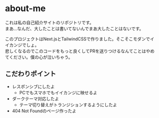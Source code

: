 # about-me

これは私の自己紹介サイトのリポジトリです。  
まあ…なんだ、大したことは書いてないんでまあ大したことはないです。

このプロジェクトはNext.jsとTailwindCSSで作りました。そこそこモダンでイイカンジでしょ。  
悲しくなるのでこのコードをもっと良くしてPRを送りつけるなんてことはやめてください。僕の心が泣いちゃう。

## こだわりポイント

- レスポンシブにしたよ
  - PCでもスマホでもイイカンジに映せるよ
- ダークテーマ対応したよ
  - テーマ切り替えがトランジションするようにしたよ
- 404 Not Foundのページ作ったよ

